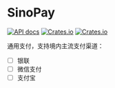 # SinoPay

[![API docs](https://docs.rs/sinopay/badge.svg)](https://docs.rs/sinopay)
[![Crates.io](https://img.shields.io/crates/v/sinopay.svg)](https://crates.io/crates/sinopay)
[![Crates.io](https://img.shields.io/crates/l/sinopay)](./LICENSE.txt)

通用支付，支持境内主流支付渠道：

- [ ] 银联
- [ ] 微信支付
- [ ] 支付宝
